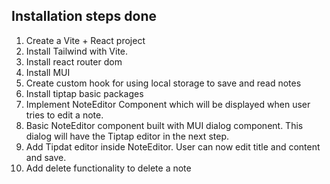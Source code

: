 ## Installation steps done

1. Create a Vite + React project
2. Install Tailwind with Vite.
3. Install react router dom
4. Install MUI
5. Create custom hook for using local storage to save and read notes
6. Install tiptap basic packages
7. Implement NoteEditor Component which will be displayed when user tries to edit a note.
8. Basic NoteEditor component built with MUI dialog component. This dialog will have the Tiptap editor in the next step.
9. Add Tipdat editor inside NoteEditor. User can now edit title and content and save.
10. Add delete functionality to delete a note